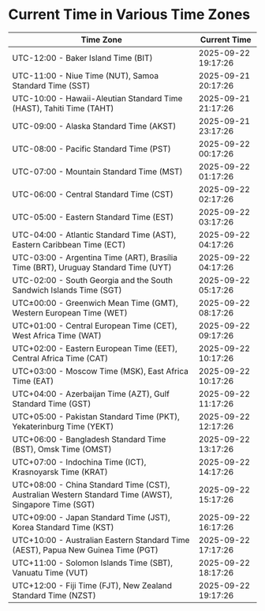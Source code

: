 # Current Time in Various Time Zones

| Time Zone | Current Time |
|-----------|--------------|
| UTC-12:00 - Baker Island Time (BIT) | 2025-09-22 19:17:26 |
| UTC-11:00 - Niue Time (NUT), Samoa Standard Time (SST) | 2025-09-21 20:17:26 |
| UTC-10:00 - Hawaii-Aleutian Standard Time (HAST), Tahiti Time (TAHT) | 2025-09-21 21:17:26 |
| UTC-09:00 - Alaska Standard Time (AKST) | 2025-09-21 23:17:26 |
| UTC-08:00 - Pacific Standard Time (PST) | 2025-09-22 00:17:26 |
| UTC-07:00 - Mountain Standard Time (MST) | 2025-09-22 01:17:26 |
| UTC-06:00 - Central Standard Time (CST) | 2025-09-22 02:17:26 |
| UTC-05:00 - Eastern Standard Time (EST) | 2025-09-22 03:17:26 |
| UTC-04:00 - Atlantic Standard Time (AST), Eastern Caribbean Time (ECT) | 2025-09-22 04:17:26 |
| UTC-03:00 - Argentina Time (ART), Brasília Time (BRT), Uruguay Standard Time (UYT) | 2025-09-22 04:17:26 |
| UTC-02:00 - South Georgia and the South Sandwich Islands Time (SGT) | 2025-09-22 05:17:26 |
| UTC±00:00 - Greenwich Mean Time (GMT), Western European Time (WET) | 2025-09-22 08:17:26 |
| UTC+01:00 - Central European Time (CET), West Africa Time (WAT) | 2025-09-22 09:17:26 |
| UTC+02:00 - Eastern European Time (EET), Central Africa Time (CAT) | 2025-09-22 10:17:26 |
| UTC+03:00 - Moscow Time (MSK), East Africa Time (EAT) | 2025-09-22 10:17:26 |
| UTC+04:00 - Azerbaijan Time (AZT), Gulf Standard Time (GST) | 2025-09-22 11:17:26 |
| UTC+05:00 - Pakistan Standard Time (PKT), Yekaterinburg Time (YEKT) | 2025-09-22 12:17:26 |
| UTC+06:00 - Bangladesh Standard Time (BST), Omsk Time (OMST) | 2025-09-22 13:17:26 |
| UTC+07:00 - Indochina Time (ICT), Krasnoyarsk Time (KRAT) | 2025-09-22 14:17:26 |
| UTC+08:00 - China Standard Time (CST), Australian Western Standard Time (AWST), Singapore Time (SGT) | 2025-09-22 15:17:26 |
| UTC+09:00 - Japan Standard Time (JST), Korea Standard Time (KST) | 2025-09-22 16:17:26 |
| UTC+10:00 - Australian Eastern Standard Time (AEST), Papua New Guinea Time (PGT) | 2025-09-22 17:17:26 |
| UTC+11:00 - Solomon Islands Time (SBT), Vanuatu Time (VUT) | 2025-09-22 18:17:26 |
| UTC+12:00 - Fiji Time (FJT), New Zealand Standard Time (NZST) | 2025-09-22 19:17:26 |
